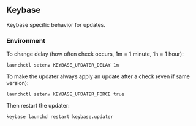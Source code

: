 ## Keybase

Keybase specific behavior for updates.

### Environment

To change delay (how often check occurs, 1m = 1 minute, 1h = 1 hour):
```
launchctl setenv KEYBASE_UPDATER_DELAY 1m
```

To make the updater always apply an update after a check (even if same version):
```
launchctl setenv KEYBASE_UPDATER_FORCE true
```

Then restart the updater:
```
keybase launchd restart keybase.updater
```
